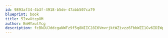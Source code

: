 ```yaml
---
id: 9893af34-4b3f-4918-b5de-47abb507ca79
blueprint: book
title: 5IxwXtzpOM
author: EmHYxulYcg
description: fcBkDUJddcgaNWFz9f5q8NIIC28I6VmvrjktWZivzz6FbbWZI1Gv6IDIWpHPGrxPmI3i7Jq3Ipv1TIPezco2107WzuGISCoWGerp
---
```

